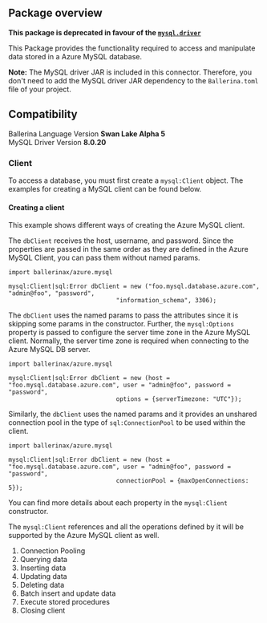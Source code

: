 ## Package overview

**This package is deprecated in favour of the [`mysql.driver`](https://central.ballerina.io/ballerinax/mysql.driver)**

This Package provides the functionality required to access and manipulate data stored in a Azure MySQL database.

**Note:** The MySQL driver JAR is included in this connector. Therefore, you don't need to add the MySQL driver JAR dependency to
 the `Ballerina.toml` file of your project.

## Compatibility

Ballerina Language Version   **Swan Lake Alpha 5**  
MySQL Driver Version         **8.0.20**


### Client
To access a database, you must first create a `mysql:Client` object. 
The examples for creating a MySQL client can be found below.

#### Creating a client
This example shows different ways of creating the Azure MySQL client. 

The `dbClient` receives the host, username, and password. Since the properties are passed in the same order as they are
 defined in the Azure MySQL Client, you can pass them without named params.
 
```ballerina
import ballerinax/azure.mysql
 
mysql:Client|sql:Error dbClient = new ("foo.mysql.database.azure.com", "admin@foo", "password", 
                              "information_schema", 3306);
```

The `dbClient` uses the named params to pass the attributes since it is skipping some params in the constructor. 
Further, the `mysql:Options` property is passed to configure the server time zone in the Azure MySQL client. Normally, the
 server time zone is required when connecting to the Azure MySQL DB server.

```ballerina
import ballerinax/azure.mysql

mysql:Client|sql:Error dbClient = new (host = "foo.mysql.database.azure.com", user = "admin@foo", password = "password",
                              options = {serverTimezone: "UTC"});
```

Similarly, the `dbClient` uses the named params and it provides an unshared connection pool in the type of 
`sql:ConnectionPool` to be used within the client.

```ballerina
import ballerinax/azure.mysql

mysql:Client|sql:Error dbClient = new (host = "foo.mysql.database.azure.com", user = "admin@foo", password = "password",
                              connectionPool = {maxOpenConnections: 5});
```
You can find more details about each property in the `mysql:Client` constructor. 

The `mysql:Client` references and all the operations defined by it will be supported
 by the Azure MySQL client as well.

1. Connection Pooling
2. Querying data
3. Inserting data
4. Updating data
5. Deleting data
6. Batch insert and update data
7. Execute stored procedures
8. Closing client
